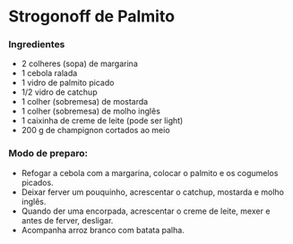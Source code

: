 # Strogonoff de Palmito

### Ingredientes 

- 2 colheres (sopa) de margarina
- 1 cebola ralada
- 1 vidro de palmito picado
- 1/2 vidro de catchup
- 1 colher (sobremesa) de mostarda
- 1 colher (sobremesa) de molho inglês
- 1 caixinha de creme de leite (pode ser light)
- 200 g de champignon cortados ao meio



### Modo de preparo: ###

- Refogar a cebola com a margarina, colocar o palmito e os cogumelos picados.
- Deixar ferver um pouquinho, acrescentar o catchup, mostarda e molho inglês.
- Quando der uma encorpada, acrescentar o creme de leite, mexer e antes de ferver, desligar.
- Acompanha arroz branco com batata palha.



